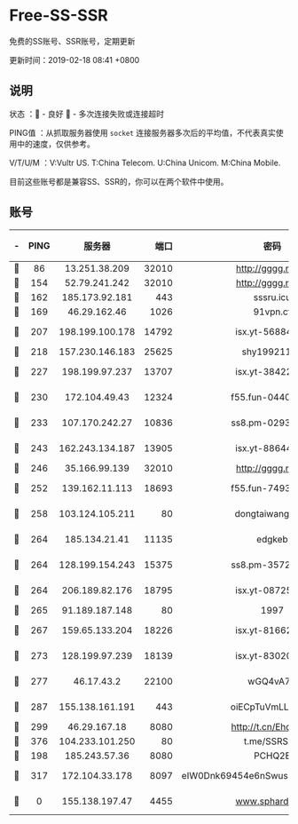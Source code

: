 # Free-SS-SSR

免费的SS账号、SSR账号，定期更新

更新时间：2019-02-18 08:41 +0800

## 说明

状态     ：🙂 - 良好 🙁 - 多次连接失败或连接超时

PING值   ：从抓取服务器使用 `socket` 连接服务器多次后的平均值，不代表真实使用中的速度，仅供参考。

V/T/U/M  ：V:Vultr US. T:China Telecom. U:China Unicom. M:China Mobile.

目前这些账号都是兼容SS、SSR的，你可以在两个软件中使用。

## 账号

|-|PING|服务器|端口|密码|加密方式|区域|V/T/U/M|
|:----:|:----:|:-----:|-----:|:----:|:----:|:----:|:----:|
|🙂|86|13.251.38.209|32010|http://gggg.rocks|chacha20|SG|9↑/8↓/9↑/9↑|
|🙂|154|52.79.241.242|32010|http://gggg.rocks|chacha20|KR|9↑/10↑/10↑/10↑|
|🙂|162|185.173.92.181|443|sssru.icu|rc4-md5|RU|10↑/10↑/10↑/10↑|
|🙂|169|46.29.162.46|1026|91vpn.cf|rc4-md5|RU|10↑/10↑/10↑/10↑|
|🙂|207|198.199.100.178|14792|isx.yt-56884371|aes-256-cfb|US|10↑/10↑/10↑/10↑|
|🙂|218|157.230.146.183|25625|shy19921124|rc4-md5|US|10↑/10↑/10↑/10↑|
|🙂|227|198.199.97.237|13707|isx.yt-38422158|aes-256-cfb|US|10↑/10↑/10↑/10↑|
|🙂|230|172.104.49.43|12324|f55.fun-04402862|aes-256-cfb|SG|10↑/10↑/9↑/10↑|
|🙂|233|107.170.242.27|10836|ss8.pm-02934993|aes-256-cfb|US|10↑/10↑/9↑/10↑|
|🙂|243|162.243.134.187|13905|isx.yt-88644406|aes-256-cfb|US|10↑/10↑/10↑/10↑|
|🙂|246|35.166.99.139|32010|http://gggg.rocks|chacha20|US|10↑/10↑/10↑/10↑|
|🙂|252|139.162.11.113|18693|f55.fun-74935090|aes-256-cfb|SG|10↑/10↑/9↑/10↑|
|🙂|258|103.124.105.211|80|dongtaiwang.com|aes-256-cfb|US|10↑/10↑/10↑/10↑|
|🙂|264|185.134.21.41|11135|edgkeb|aes-256-cfb|GB|10↑/10↑/10↑/10↑|
|🙂|264|128.199.154.243|15375|ss8.pm-35729941|aes-256-cfb|SG|10↑/10↑/9↑/10↑|
|🙂|264|206.189.82.176|18795|isx.yt-08725302|aes-256-cfb|SG|10↑/10↑/10↑/10↑|
|🙂|265|91.189.187.148|80|1997|chacha20|US|10↑/10↑/10↑/10↑|
|🙂|267|159.65.133.204|18226|isx.yt-81662619|aes-256-cfb|SG|10↑/10↑/10↑/10↑|
|🙂|273|128.199.97.239|18139|isx.yt-83020667|aes-256-cfb|SG|10↑/10↑/10↑/10↑|
|🙂|277|46.17.43.2|22100|wGQ4vA7D|aes-256-gcm|RU|6↓/10↑/10↑/10↑|
|🙂|287|155.138.161.191|443|oiECpTuVmLLxk4Ts|aes-256-cfb|US|9↑/10↑/10↑/10↑|
|🙂|299|46.29.167.18|8080|http://t.cn/EhdmTxe|rc4-md5|RU|10↑/10↑/10↑/10↑|
|🙂|376|104.233.101.250|80|t.me/SSRSUB|rc4-md5|CA|10↑/10↑/10↑/10↑|
|🙂|198|185.243.57.36|8080|PCHQ2E|rc4-md5|US|10↑/10↑/9↑/10↑|
|🙂|317|172.104.33.178|8097|eIW0Dnk69454e6nSwuspv9DmS201tQ0D|aes-256-cfb|SG|10↑/10↑/10↑/10↑|
|🙁|0|155.138.197.47|4455|www.sphard.com|aes-256-cfb|US|10↑/10↑/9↓/9↓|
